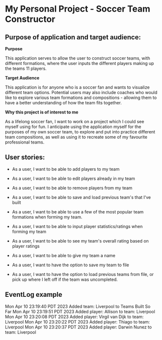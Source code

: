 # My Personal Project - Soccer Team Constructor

## Purpose of application and target audience:

**Purpose**

This application serves to allow the user to construct soccer teams, 
with different formations, where the user inputs the different players making up
the teams 11 players.

**Target Audience**

This application is for anyone who is a soccer fan and wants to visualize different
team options. Potential users may also include coaches who would like to explore 
various team formations and compositions - allowing them to have a better understanding
of how the team fits together.

**Why this project is of interest to me**

As a lifelong soccer fan, I want to work on a project which I could see myself using 
for fun. I anticipate using the application myself for the purposes of my own soccer
team, to explore and put into practice different team compositions, as well as using it
to recreate some of my favourite professional teams.


## User stories:
- As a user, I want to be able to add players to my team
- As a user, I want to be able to edit players already in my team
- As a user, I want to be able to remove players from my team
- As a user, I want to be able to save and load previous team's that I've built
- As a user, I want to be able to use a few of the most popular team formations when forming my team.
- As a user, I want to be able to input player statistics/ratings when forming my team
- As a user, I want to be able to see my team's overall rating based on player ratings
- As a user, I want to be able to give my team a name

- As a user, I want to have the option to save my team to file
- As a user, I want to have the option to load previous teams from file, or pick up where I left off if the team
was uncompleted.

## EventLog example
Mon Apr 10 23:19:40 PDT 2023
Added team: Liverpool to Teams Built So Far
Mon Apr 10 23:19:51 PDT 2023
Added player: Allison to team: Liverpool
Mon Apr 10 23:20:08 PDT 2023
Added player: Virgil van Dijk to team: Liverpool
Mon Apr 10 23:20:22 PDT 2023
Added player: Thiago to team: Liverpool
Mon Apr 10 23:20:37 PDT 2023
Added player: Darwin Nunez to team: Liverpool
